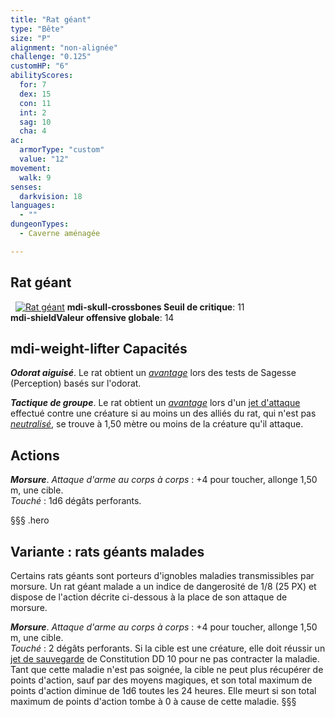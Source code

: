 ```yaml
---
title: "Rat géant"
type: "Bête"
size: "P"
alignment: "non-alignée"
challenge: "0.125"
customHP: "6"
abilityScores:
  for: 7
  dex: 15
  con: 11
  int: 2
  sag: 10
  cha: 4
ac:
  armorType: "custom"
  value: "12"
movement:
  walk: 9
senses:
  darkvision: 18
languages:
  - ""
dungeonTypes:
  - Caverne aménagée

---
```

## Rat géant
&nbsp;
[![Rat géant](https://www.douaratil.fr/illustrations/bete/ratgeantm.png)](https://www.douaratil.fr/illustrations/bete/ratgeant.jpg)
**<v-icon>mdi-skull-crossbones</v-icon> Seuil de critique**: 11            
**<v-icon>mdi-shield</v-icon>Valeur offensive globale**: 14     
## <v-icon>mdi-weight-lifter</v-icon> Capacités
_**Odorat aiguisé**_. Le rat obtient un [_avantage_](/utiliser-les-caracteristiques/#avantage-et-desavantage) lors des tests de Sagesse (Perception) basés sur l'odorat.

_**Tactique de groupe**_. Le rat obtient un [_avantage_](/utiliser-les-caracteristiques/#avantage-et-desavantage) lors d'un [jet d'attaque](/combattre/#jets-d-attaque) effectué contre une créature si au moins un des alliés du rat, qui n'est pas [_neutralisé_](/gerer-la-sante-du-personnage/#neutralise), se trouve à 1,50 mètre ou moins de la créature qu'il attaque.

## Actions
_**Morsure**_. _Attaque d'arme au corps à corps_ : +4 pour toucher, allonge 1,50 m, une cible.  
_Touché_ : 1d6 dégâts perforants.

§§§ .hero
## Variante : rats géants malades
Certains rats géants sont porteurs d'ignobles maladies transmissibles par morsure. Un rat géant malade a un indice de dangerosité de 1/8 (25 PX) et dispose de l'action décrite ci-dessous à la place de son attaque de morsure.

_**Morsure**_. _Attaque d'arme au corps à corps_  : +4 pour toucher, allonge 1,50  m, une cible.  
_Touché_ : 2 dégâts perforants. Si la cible est une créature, elle doit réussir un [jet de sauvegarde](/utiliser-les-caracteristiques/#jets-de-sauvegarde) de Constitution DD  10 pour ne pas contracter la maladie. Tant que cette maladie n'est pas soignée, la cible ne peut plus récupérer de points d'action, sauf par des moyens magiques, et son total maximum de points d'action diminue de 1d6 toutes les 24 heures. Elle meurt si son total maximum de points d'action tombe à 0 à cause de cette maladie.
§§§
